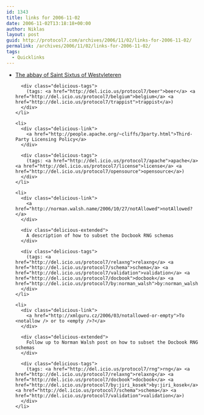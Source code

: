 ```yaml
---
id: 1343
title: links for 2006-11-02
date: 2006-11-02T13:18:18+00:00
author: Niklas
layout: post
guid: http://protocol7.com/archives/2006/11/02/links-for-2006-11-02/
permalink: /archives/2006/11/02/links-for-2006-11-02/
tags:
  - Quicklinks
---
```

<div class='microid-4a50a12f7a76d03a079818025c376cd89d0f5545'>
  <ul class="delicious">
    <li>
      <div class="delicious-link">
        <a href="http://www.sintsixtus.be/eng/index2.html">The abbay of Saint Sixtus of Westvleteren</a>
      </div>
      
      <div class="delicious-tags">
        (tags: <a href="http://del.icio.us/protocol7/beer">beer</a> <a href="http://del.icio.us/protocol7/belgium">belgium</a> <a href="http://del.icio.us/protocol7/trappist">trappist</a>)
      </div>
    </li>
    
    <li>
      <div class="delicious-link">
        <a href="http://people.apache.org/~cliffs/3party.html">Third-Party Licensing Policy</a>
      </div>
      
      <div class="delicious-tags">
        (tags: <a href="http://del.icio.us/protocol7/apache">apache</a> <a href="http://del.icio.us/protocol7/license">license</a> <a href="http://del.icio.us/protocol7/opensource">opensource</a>)
      </div>
    </li>
    
    <li>
      <div class="delicious-link">
        <a href="http://norman.walsh.name/2006/10/27/notAllowed">notAllowed?</a>
      </div>
      
      <div class="delicious-extended">
        A description of how to subset the Docbook RNG schemas
      </div>
      
      <div class="delicious-tags">
        (tags: <a href="http://del.icio.us/protocol7/relaxng">relaxng</a> <a href="http://del.icio.us/protocol7/schema">schema</a> <a href="http://del.icio.us/protocol7/validation">validation</a> <a href="http://del.icio.us/protocol7/docbook">docbook</a> <a href="http://del.icio.us/protocol7/by:norman_walsh">by:norman_walsh</a>)
      </div>
    </li>
    
    <li>
      <div class="delicious-link">
        <a href="http://xmlguru.cz/2006/03/notallowed-or-empty">To <notallow /> or to <empty />?</a>
      </div>
      
      <div class="delicious-extended">
        Follow up to Norman Walsh post on how to subset the Docbook RNG schemas
      </div>
      
      <div class="delicious-tags">
        (tags: <a href="http://del.icio.us/protocol7/rng">rng</a> <a href="http://del.icio.us/protocol7/relaxng">relaxng</a> <a href="http://del.icio.us/protocol7/docbook">docbook</a> <a href="http://del.icio.us/protocol7/by:jiri_kosek">by:jiri_kosek</a> <a href="http://del.icio.us/protocol7/schema">schema</a> <a href="http://del.icio.us/protocol7/validation">validation</a>)
      </div>
    </li>
  </ul>
</div>